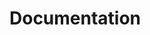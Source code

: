 # Documentation
[Git - Documentation]: https://git-scm.com/doc
[Markdown - Documentation]: https://guides.github.com/features/mastering-markdown
[Markdown bestpractices]: https://www.markdownguide.org/basic-syntax/